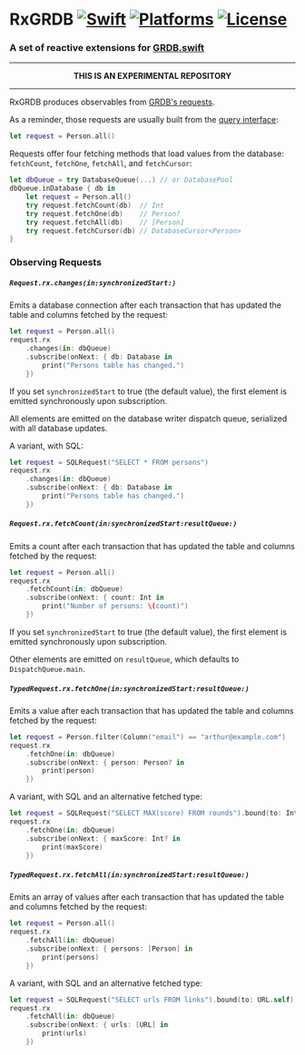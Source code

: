 RxGRDB [![Swift](https://img.shields.io/badge/swift-3-orange.svg?style=flat)](https://developer.apple.com/swift/) [![Platforms](https://img.shields.io/cocoapods/p/RxGRDB.svg)](https://developer.apple.com/swift/) [![License](https://img.shields.io/github/license/groue/RxGRDB.svg?maxAge=2592000)](/LICENSE)
======

### A set of reactive extensions for [GRDB.swift](http://github.com/groue/GRDB.swift)

----

<p align="center">
<strong>THIS IS AN EXPERIMENTAL REPOSITORY</strong>
</p>

----


RxGRDB produces observables from [GRDB's requests](https://github.com/groue/GRDB.swift#requests).

As a reminder, those requests are usually built from the [query interface](https://github.com/groue/GRDB.swift#the-query-interface):

```swift
let request = Person.all()
```

Requests offer four fetching methods that load values from the database: `fetchCount`, `fetchOne`, `fetchAll`, and `fetchCursor`:

```swift
let dbQueue = try DatabaseQueue(...) // or DatabasePool
dbQueue.inDatabase { db in
    let request = Person.all()
    try request.fetchCount(db)  // Int
    try request.fetchOne(db)    // Person?
    try request.fetchAll(db)    // [Person]
    try request.fetchCursor(db) // DatabaseCursor<Person>
}
```


### Observing Requests

##### `Request.rx.changes(in:synchronizedStart:)`

Emits a database connection after each transaction that has updated the table and columns fetched by the request:

```swift
let request = Person.all()
request.rx
    .changes(in: dbQueue)
    .subscribe(onNext: { db: Database in
        print("Persons table has changed.")
    })
```

If you set `synchronizedStart` to true (the default value), the first element is emitted synchronously upon subscription.

All elements are emitted on the database writer dispatch queue, serialized with all database updates.

A variant, with SQL:

```swift
let request = SQLRequest("SELECT * FROM persons")
request.rx
    .changes(in: dbQueue)
    .subscribe(onNext: { db: Database in
        print("Persons table has changed.")
    })
```


##### `Request.rx.fetchCount(in:synchronizedStart:resultQueue:)`

Emits a count after each transaction that has updated the table and columns fetched by the request:

```swift
let request = Person.all()
request.rx
    .fetchCount(in: dbQueue)
    .subscribe(onNext: { count: Int in
        print("Number of persons: \(count)")
    })
```

If you set `synchronizedStart` to true (the default value), the first element is emitted synchronously upon subscription.

Other elements are emitted on `resultQueue`, which defaults to `DispatchQueue.main`.


##### `TypedRequest.rx.fetchOne(in:synchronizedStart:resultQueue:)`

Emits a value after each transaction that has updated the table and columns fetched by the request:

```swift
let request = Person.filter(Column("email") == "arthur@example.com")
request.rx
    .fetchOne(in: dbQueue)
    .subscribe(onNext: { person: Person? in
        print(person)
    })
```

A variant, with SQL and an alternative fetched type:

```swift
let request = SQLRequest("SELECT MAX(score) FROM rounds").bound(to: Int.self)
request.rx
    .fetchOne(in: dbQueue)
    .subscribe(onNext: { maxScore: Int? in
        print(maxScore)
    })
```


##### `TypedRequest.rx.fetchAll(in:synchronizedStart:resultQueue:)`

Emits an array of values after each transaction that has updated the table and columns fetched by the request:

```swift
let request = Person.all()
request.rx
    .fetchAll(in: dbQueue)
    .subscribe(onNext: { persons: [Person] in
        print(persons)
    })
```

A variant, with SQL and an alternative fetched type:

```swift
let request = SQLRequest("SELECT urls FROM links").bound(to: URL.self)
request.rx
    .fetchAll(in: dbQueue)
    .subscribe(onNext: { urls: [URL] in
        print(urls)
    })
```
